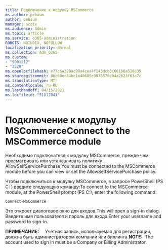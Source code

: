 ```yaml
---
title: Подключение к модульу MSCommerce
ms.author: pebaum
author: pebaum
manager: scotv
ms.audience: Admin
ms.topic: article
ms.service: o365-administration
ROBOTS: NOINDEX, NOFOLLOW
localization_priority: Normal
ms.collection: Adm_O365
ms.custom:
- "9001212"
- "3528"
ms.openlocfilehash: e77c6a329ac99a4cea4f143dcb3c661b6a518e35
ms.sourcegitcommit: 8bc60ec34bc1e40685e3976576e04a2623f63a7c
ms.translationtype: MT
ms.contentlocale: ru-RU
ms.lasthandoff: 04/15/2021
ms.locfileid: "51817041"
---
```

# <a name="connect-to-the-mscommerce-module"></a><span data-ttu-id="9e5b9-102">Подключение к модульу MSCommerce</span><span class="sxs-lookup"><span data-stu-id="9e5b9-102">Connect to the MSCommerce module</span></span>

<span data-ttu-id="9e5b9-103">Необходимо подключаться к модульу MSCommerce, прежде чем просматривать или устанавливать политику AllowSelfServicePurchase.</span><span class="sxs-lookup"><span data-stu-id="9e5b9-103">You must be connected to the MSCommerce module before you can view or set the AllowSelfServicePurchase policy.</span></span>  

<span data-ttu-id="9e5b9-104">Чтобы подключиться к модульу MSCommerce, в запросе PowerShell (PS C: \) введите следующую команду:</span><span class="sxs-lookup"><span data-stu-id="9e5b9-104">To connect to the MSCommerce module, at the PowerShell prompt (PS C:\), enter the following command:</span></span>

`Connect-MSCommerce`

<span data-ttu-id="9e5b9-105">Это откроет диалоговое окно для входов.</span><span class="sxs-lookup"><span data-stu-id="9e5b9-105">This will open a sign-in dialog.</span></span> <span data-ttu-id="9e5b9-106">Введите имя пользователя и пароль для входа.</span><span class="sxs-lookup"><span data-stu-id="9e5b9-106">Enter your username and password to sign-in.</span></span>

<span data-ttu-id="9e5b9-107">**ПРИМЕЧАНИЕ:** &nbsp; &nbsp; Учетная запись, используемая для регистрации, должна быть администратором компании или биллинга.</span><span class="sxs-lookup"><span data-stu-id="9e5b9-107">**NOTE:**&nbsp;&nbsp;The account used to sign in must be a Company or Billing Administrator.</span></span>
